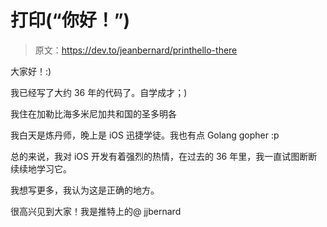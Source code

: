 # 打印(“你好！”)

> 原文：<https://dev.to/jeanbernard/printhello-there>

大家好！:)

我已经写了大约 36 年的代码了。自学成才；)

我住在加勒比海多米尼加共和国的圣多明各

我白天是炼丹师，晚上是 iOS 迅捷学徒。我也有点 Golang gopher :p

总的来说，我对 iOS 开发有着强烈的热情，在过去的 36 年里，我一直试图断断续续地学习它。

我想写更多，我认为这是正确的地方。

很高兴见到大家！我是推特上的@ jjbernard